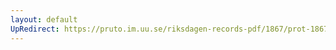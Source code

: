 ```yaml
---
layout: default
UpRedirect: https://pruto.im.uu.se/riksdagen-records-pdf/1867/prot-1867--fk--501/prot-1867--fk--501_004.pdf
---
```

